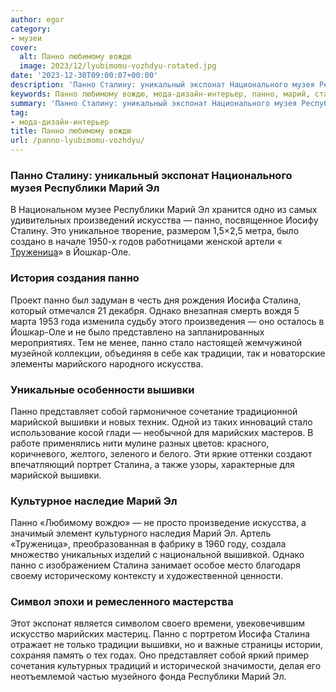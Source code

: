 ```yaml
---
author: egor
category:
- музеи
cover:
  alt: Панно любимому вождю
  image: 2023/12/lyubimomu-vozhdyu-rotated.jpg
date: '2023-12-30T09:00:07+00:00'
description: 'Панно Сталину: уникальный экспонат Национального музея Республики Марий Эл В Национальном музее Республики Марий Эл хранится одно из самых удивительных...'
keywords: Панно любимому вождю, мода-дизайн-интерьер, панно, марий, сталина, вышивки, республики, искусства, сталину, экспонат, труженица, йошкар, оле, иосифа, однако, оно, стало
summary: 'Панно Сталину: уникальный экспонат Национального музея Республики Марий Эл В Национальном музее Республики Марий Эл хранится одно из самых удивительных...'
tag:
- мода-дизайн-интерьер
title: Панно любимому вождю
url: /panno-lyubimomu-vozhdyu/
---
```


### Панно Сталину: уникальный экспонат Национального музея Республики Марий Эл

В Национальном музее Республики Марий Эл хранится одно из самых удивительных произведений искусства — панно, посвященное Иосифу Сталину. Это уникальное творение, размером 1,5×2,5 метра, было создано в начале 1950-х годов работницами женской артели « [Труженица](/fabrika-strochevyshityh-izdelij-truzhenicza/)» в Йошкар-Оле.

### История создания панно

Проект панно был задуман в честь дня рождения Иосифа Сталина, который отмечался 21 декабря. Однако внезапная смерть вождя 5 марта 1953 года изменила судьбу этого произведения — оно осталось в Йошкар-Оле и не было представлено на запланированных мероприятиях. Тем не менее, панно стало настоящей жемчужиной музейной коллекции, объединяя в себе как традиции, так и новаторские элементы марийского народного искусства.

### Уникальные особенности вышивки

Панно представляет собой гармоничное сочетание традиционной марийской вышивки и новых техник. Одной из таких инноваций стало использование косой глади — необычной для марийских мастеров. В работе применялись нити мулине разных цветов: красного, коричневого, желтого, зеленого и белого. Эти яркие оттенки создают впечатляющий портрет Сталина, а также узоры, характерные для марийской вышивки.

### Культурное наследие Марий Эл

Панно «Любимому вождю» — не просто произведение искусства, а значимый элемент культурного наследия Марий Эл. Артель «Труженица», преобразованная в фабрику в 1960 году, создала множество уникальных изделий с национальной вышивкой. Однако панно с изображением Сталина занимает особое место благодаря своему историческому контексту и художественной ценности.

### Символ эпохи и ремесленного мастерства

Этот экспонат является символом своего времени, увековечившим искусство марийских мастериц. Панно с портретом Иосифа Сталина отражает не только традиции вышивки, но и важные страницы истории, сохраняя память о тех годах. Оно представляет собой яркий пример сочетания культурных традиций и исторической значимости, делая его неотъемлемой частью музейного фонда Республики Марий Эл.